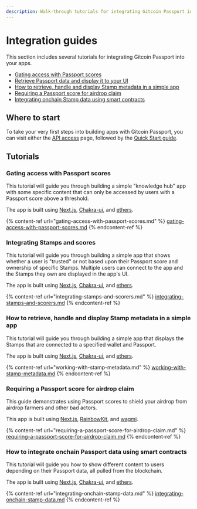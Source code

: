```yaml
---
description: Walk-through tutorials for integrating Gitcoin Passport into your apps
---
```


# Integration guides

This section includes several tutorials for integrating Gitcoin Passport into your apps.&#x20;

* [Gating access with Passport scores](gating-access-with-passport-scores.md)
* [Retrieve Passport data and display it to your UI](integrating-stamps-and-scorers.md)
* [How to retrieve, handle and display Stamp metadata in a simple app](working-with-stamp-metadata.md)
* [Requiring a Passport score for airdrop claim](requiring-a-passport-score-for-airdrop-claim.md)
* [Integrating onchain Stamp data using smart contracts](integrating-onchain-stamp-data.md)



## Where to start

To take your very first steps into building apps with Gitcoin Passport, you can visit either the [API access](../scorer-api/api-access.md) page, followed by the [Quick Start guide](../quick-start-guide.md).&#x20;



## Tutorials

### Gating access with Passport scores

This tutorial will guide you through building a simple "knowledge hub" app with some specific content that can only be accessed by users with a Passport score above a threshold.&#x20;

The app is built using [Next.js](https://nextjs.org/), [Chakra-ui](https://chakra-ui.com/), and [ethers](https://docs.ethers.org/v5/).

{% content-ref url="gating-access-with-passport-scores.md" %}
[gating-access-with-passport-scores.md](gating-access-with-passport-scores.md)
{% endcontent-ref %}



### Integrating Stamps and scores

This tutorial will guide you through building a simple app that shows whether a user is "trusted" or not based upon their Passport score and ownership of specific Stamps. Multiple users can connect to the app and the Stamps they own are displayed in the app's UI.&#x20;

The app is built using [Next.js](https://nextjs.org/), [Chakra-ui](https://chakra-ui.com/), and [ethers](https://docs.ethers.org/v5/).

{% content-ref url="integrating-stamps-and-scorers.md" %}
[integrating-stamps-and-scorers.md](integrating-stamps-and-scorers.md)
{% endcontent-ref %}



### How to retrieve, handle and display Stamp metadata in a simple app

This tutorial will guide you through building a simple app that displays the Stamps that are connected to a specified wallet and Passport.&#x20;

The app is built using [Next.js](https://nextjs.org/), [Chakra-ui](https://chakra-ui.com/), and [ethers](https://docs.ethers.org/v5/).

{% content-ref url="working-with-stamp-metadata.md" %}
[working-with-stamp-metadata.md](working-with-stamp-metadata.md)
{% endcontent-ref %}



### Requiring a Passport score for airdrop claim

This guide demonstrates using Passport scores to shield your airdrop from airdrop farmers and other bad actors.&#x20;

This app is built using [Next.js](https://nextjs.org/), [RainbowKit](https://www.rainbowkit.com/docs/installation), and [wagmi](https://wagmi.sh/).

{% content-ref url="requiring-a-passport-score-for-airdrop-claim.md" %}
[requiring-a-passport-score-for-airdrop-claim.md](requiring-a-passport-score-for-airdrop-claim.md)
{% endcontent-ref %}



### How to integrate onchain Passport data using smart contracts

This tutorial will guide you how to show different content to users depending on their Passport data, all pulled from the blockchain.

The app is built using [Next.js](https://nextjs.org/), [Chakra-ui](https://chakra-ui.com/), and [ethers](https://docs.ethers.org/v5/).

{% content-ref url="integrating-onchain-stamp-data.md" %}
[integrating-onchain-stamp-data.md](integrating-onchain-stamp-data.md)
{% endcontent-ref %}

